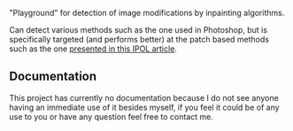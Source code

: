 "Playground" for detection of image modifications by inpainting algorithms.

Can detect various methods such as the one used in Photoshop, but is specifically targeted (and performs better) 
at the patch based methods such as the one [presented in this IPOL article](http://www.ipol.im/pub/art/2015/136/).

## Documentation

This project has currently no documentation because I do not see anyone having an immediate use of it besides myself,
if you feel it could be of any use to you or have any question feel free to contact me.

